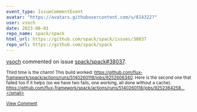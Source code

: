 ```yaml
---
event_type: IssueCommentEvent
avatar: "https://avatars.githubusercontent.com/u/814322?"
user: vsoch
date: 2023-06-01
repo_name: spack/spack
html_url: https://github.com/spack/spack/issues/38037
repo_url: https://github.com/spack/spack
---
```


<a href='https://github.com/vsoch' target='_blank'>vsoch</a> commented on issue <a href='https://github.com/spack/spack/issues/38037' target='_blank'>spack/spack#38037</a>.

<small>Third time is the charm! This build worked: https://github.com/flux-framework/spack/actions/runs/5140260118/jobs/9252606340. Here is the second one that failed too if it helps (so we have two fails, one working, all done without a cache). https://github.com/flux-framework/spack/actions/runs/5140260118/jobs/9252364258...</small>

<a href='https://github.com/spack/spack/issues/38037' target='_blank'>View Comment</a>